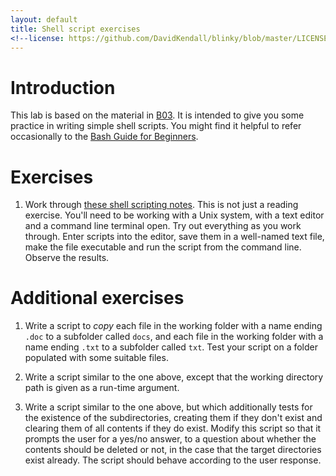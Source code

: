 ```yaml
---
layout: default
title: Shell script exercises
<!--license: https://github.com/DavidKendall/blinky/blob/master/LICENSE-->
---
```


# Introduction

This lab is based on the material in
[B03](http://hesabu.net/kf4005/assets/ra/B03.pdf).  It is intended to give you
some practice in writing simple shell scripts.  You might find it helpful to
refer occasionally to the [Bash Guide for
Beginners](http://tldp.org/LDP/Bash-Beginners-Guide/html/).

# Exercises

1. Work through [these shell scripting
   notes](http://www.hesabu.net/kf4005/assets/ra/shell_scripting.pdf). 
   This is not just a reading exercise. You'll need to be working with
   a Unix system, with a text editor and a command line terminal open.
   Try out everything as you work through. Enter scripts into the editor,
   save them in a well-named text file, make the file executable and run the
   script from the command line. Observe the results. 

# Additional exercises

1. Write a script to *copy* each file in the working folder with a name ending
   `.doc` to a subfolder called `docs`, and each file in the working folder
   with a name ending `.txt` to a subfolder called `txt`. Test your script on
   a folder populated with some suitable files.

2. Write a script similar to the one above, except that the working directory
   path is given as a run-time argument.

3. Write a script similar to the one above, but which additionally tests for
   the existence of the subdirectories, creating them if they don't exist and
   clearing them of all contents if they do exist. Modify this script so that
   it prompts the user for a yes/no answer, to a question about whether the
   contents should be deleted or not, in the case that the target directories
   exist already. The script should behave according to the user response.


